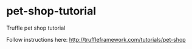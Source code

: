 # pet-shop-tutorial
Truffle pet shop tutorial


Follow instructions here: http://truffleframework.com/tutorials/pet-shop
